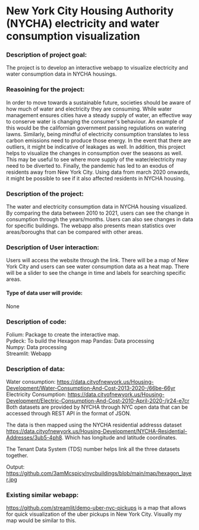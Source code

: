 # New York City Housing Authority (NYCHA) electricity and water consumption visualization

### Description of project goal:
The project is to develop an interactive webapp to visualize electricity and water consumption data in NYCHA housings.

### Reasoining for the project:
In order to move towards a sustainable future, societies should be aware of how much of water and electricity they are consuming. While water management ensures cities have a steady supply of water, an effective way to conserve water is changing the consumer's behaviour. An example of this would be the californian government passing regulations on watering lawns. Similarly, being mindful of electricity consumption translates to less carbon emissions need to produce those energy. In the event that there are outliers, it might be indicative of leakages as well. In addition, this project helps to visualize the changes in consumption over the seasons as well. This may be useful to see where more supply of the water/electricity may need to be diverted to. Finally, the pandemic has led to an exodus of residents away from New York City. Using data from march 2020 onwards, it might be possible to see if it also affected residents in NYCHA housing. 

### Description of the project:
The water and electricity consumption data in NYCHA housing visualized. 
By comparing the data between 2010 to 2021, users can see the change in consumption through the years/months. Users can also see changes in data for specific buildings.
The webapp also presents mean statistics over areas/boroughs that can be compared with other areas.

### Description of User interaction:
Users will access the website through the link. There will be a map of New York City and users can see water consumption data as a heat map. There will be a slider to see the change in time and labels for searching specific areas.

#### Type of data user will provide:
None

### Description of code:
Folium: Package to create the interactive map.  
Pydeck: To build the Hexagon map 
Pandas: Data processing  
Numpy: Data processing  
Streamlit: Webapp  

### Description of data:
Water consumption: https://data.cityofnewyork.us/Housing-Development/Water-Consumption-And-Cost-2013-2020-/66be-66yr
Electricity Consumption: https://data.cityofnewyork.us/Housing-Development/Electric-Consumption-And-Cost-2010-April-2020-/jr24-e7cr
Both datasets are provided by NYCHA through NYC open data that can be accessed through REST API in the format of JSON.

The data is then mapped using the NYCHA residential addresss dataset https://data.cityofnewyork.us/Housing-Development/NYCHA-Residential-Addresses/3ub5-4ph8. Which has longitude and latitude coordinates.


The Tenant Data System (TDS) number helps link all the three datasets together.

Output:
https://github.com/3amMcspicy/nycbuildings/blob/main/map/hexagon_layer.jpg

### Existing similar webapp:
https://github.com/streamlit/demo-uber-nyc-pickups is a map that allows for quick visualization of the uber pickups in New York City. Visually my map would be similar to this.



